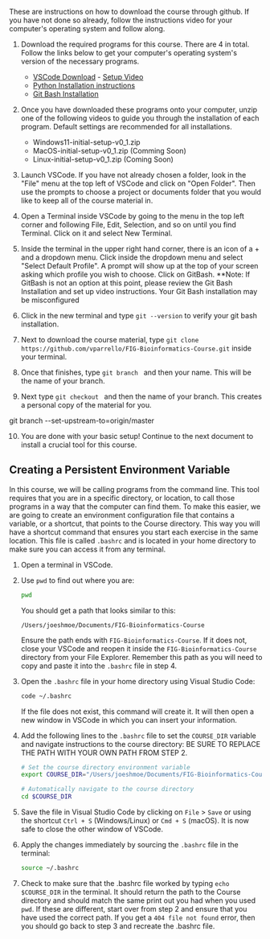 These are instructions on how to download the course through github. If you have not done so already, follow the instructions video for your computer's operating system and follow along. 

1. Download the required programs for this course. There are 4 in total. Follow the links below to get your computer's operating system's version of the necessary programs.

    * [VSCode Download](https://code.visualstudio.com/download) - [Setup Video](https://code.visualstudio.com/docs/setup/setup-overview)
    * [Python Installation instructions](https://github.com/PackeTsar/Install-Python) 
    * [Git Bash Installation](https://git-scm.com/downloads) 

2. Once you have downloaded these programs onto your computer, unzip one of the following videos to guide you through the installation of each program. Default settings are recommended for all installations.

    * Windows11-initial-setup-v0_1.zip
    * MacOS-initial-setup-v0_1.zip (Comming Soon)
    * Linux-initial-setup-v0_1.zip (Coming Soon)

3. Launch VSCode. If you have not already chosen a folder, look in the "File" menu at the top left of VSCode and click on "Open Folder". Then use the prompts to choose a project or documents folder that you would like to keep all of the course material in.

4. Open a Terminal inside VSCode by going to the menu in the top left corner and following File, Edit, Selection, and so on until you find Terminal. Click on it and select New Terminal.

5. Inside the terminal in the upper right hand corner, there is an icon of a + and a dropdown menu. Click inside the dropdown menu and select "Select Default Profile". A prompt will show up at the top of your screen asking which profile you wish to choose. Click on GitBash.
    **Note: If GitBash is not an option at this point, please review the Git Bash Installation and set up video instructions. Your Git Bash installation may be misconfigured

6. Click in the new terminal and type `git --version` to verify your git bash installation.

7. Next to download the course material, type `git clone https://github.com/vparrello/FIG-Bioinformatics-Course.git` inside your terminal.

8. Once that finishes, type `git branch ` and then your name. This will be the name of your branch.  

9. Next type `git checkout ` and then the name of your branch. This creates a personal copy of the material for you.

git branch --set-upstream-to=origin/master <branch>

10. You are done with your basic setup! Continue to the next document to install a crucial tool for this course. 

## Creating a Persistent Environment Variable

In this course, we will be calling programs from the command line. This tool requires that you are in a specific directory, or location, to call those programs in a way that the computer can find them. To make this easier, we are going to create an environment configuration file that contains a variable, or a shortcut, that points to the Course directory. This way you will have a shortcut command that ensures you start each exercise in the same location. This file is called `.bashrc` and is located in your home directory to make sure you can access it from any terminal. 

1. Open a terminal in VSCode.

2. Use `pwd` to find out where you are:
    ```bash
    pwd
    ```
    You should get a path that looks similar to this:
    ```
    /Users/joeshmoe/Documents/FIG-Bioinformatics-Course
    ```
    Ensure the path ends with `FIG-Bioinformatics-Course`. If it does not, close your VSCode and reopen it inside the `FIG-Bioinformatics-Course` directory from your File Explorer. Remember this path as you will need to copy and paste it into the `.bashrc` file in step 4.

3. Open the `.bashrc` file in your home directory using Visual Studio Code:
    ```bash
    code ~/.bashrc
    ```
    If the file does not exist, this command will create it. It will then open a new window in VSCode in which you can insert your information.

4. Add the following lines to the `.bashrc` file to set the `COURSE_DIR` variable and navigate instructions to the course directory: BE SURE TO REPLACE THE PATH WITH YOUR OWN PATH FROM STEP 2.
    ```bash
    # Set the course directory environment variable
    export COURSE_DIR="/Users/joeshmoe/Documents/FIG-Bioinformatics-Course"

    # Automatically navigate to the course directory
    cd $COURSE_DIR
    ```

5. Save the file in Visual Studio Code by clicking on `File` > `Save` or using the shortcut `Ctrl + S` (Windows/Linux) or `Cmd + S` (macOS). It is now safe to close the other window of VSCode.

6. Apply the changes immediately by sourcing the `.bashrc` file in the terminal:
    ```bash
    source ~/.bashrc
    ```

7. Check to make sure that the .bashrc file worked by typing `echo $COURSE_DIR` in the terminal. It should return the path to the Course directory and should match the same print out you had when you used `pwd`. If these are different, start over from step 2 and ensure that you have used the correct path. If you get a `404 file not found` error, then you should go back to step 3 and recreate the .bashrc file.

